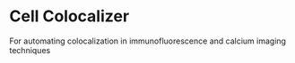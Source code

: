 # Cell Colocalizer
For automating colocalization in immunofluorescence and calcium imaging techniques
